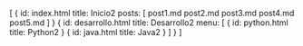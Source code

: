 [
 {
  id: index.html
  title: Inicio2
  posts: [
    post1.md
    post2.md
    post3.md
    post4.md
    post5.md
  ]
 }
 {
  id: desarrollo.html
  title: Desarrollo2
  menu: [
   {
    id: python.html
    title: Python2
   }
   {
    id: java.html
    title: Java2
   }
  ]
 }
]
